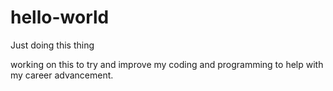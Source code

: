 # hello-world
Just doing this thing

working on this to try and improve my coding and programming to help with my career advancement.
